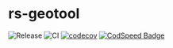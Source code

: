 # rs-geotool

![Release](https://img.shields.io/github/v/release/Glatzel/rs-geotool)
![CI](https://github.com/Glatzel/rs-geotool/actions/workflows/ci.yml/badge.svg?branch=main)
[![codecov](https://codecov.io/gh/Glatzel/rs-geotool/graph/badge.svg?token=I6L8Y698AR)](https://codecov.io/gh/Glatzel/rs-geotool)
[![CodSpeed Badge](https://img.shields.io/endpoint?url=https://codspeed.io/badge.json)](https://codspeed.io/Glatzel/rs-geotool)